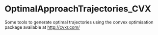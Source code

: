 # OptimalApproachTrajectories_CVX

Some tools to generate optimal trajectories using the convex optimisation package available at http://cvxr.com/
